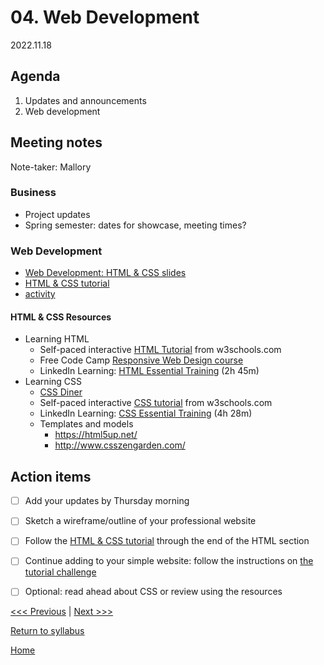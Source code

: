 # 04. Web Development

2022.11.18

## Agenda

1. Updates and announcements
2. Web development

## Meeting notes

Note-taker: Mallory

### Business

- Project updates
- Spring semester: dates for showcase, meeting times?

### Web Development

- [Web Development: HTML & CSS slides](https://brynmawr-my.sharepoint.com/:p:/g/personal/amcgrath1_brynmawr_edu/Ebk0Itz2FClIj1Sbk5boNCYBa7Ip2LI8AAozEOYU8XJjFw?e=xixKog)
- [HTML & CSS tutorial](https://github.com/tri-cods/html-css)
- [activity](../resources/html-instructions.md)


#### HTML & CSS Resources
- Learning HTML
  - Self-paced interactive [HTML Tutorial](https://www.w3schools.com/html/) from w3schools.com
  - Free Code Camp [Responsive Web Design course](https://www.freecodecamp.org/learn/responsive-web-design/#basic-html-and-html5)
  - LinkedIn Learning: [HTML Essential Training](https://www.linkedin.com/learning/html-essential-training-4/) (2h 45m)
- Learning CSS
  - [CSS Diner](https://flukeout.github.io/)
  - Self-paced interactive [CSS tutorial](https://www.w3schools.com/css/) from w3schools.com
  - LinkedIn Learning: [CSS Essential Training](https://www.linkedin.com/learning/css-essential-training-3/) (4h 28m)
  - Templates and models
    - https://html5up.net/
    - http://www.csszengarden.com/


## Action items
- [ ] Add your updates by Thursday morning
- [ ] Sketch a wireframe/outline of your professional website
- [ ] Follow the [HTML & CSS tutorial](https://github.com/tri-cods/html-css) through the end of the HTML section
- [ ] Continue adding to your simple website: follow the instructions on [the tutorial challenge](https://github.com/tri-cods/html-css/blob/main/sections/09-create_site.md)
- [ ] Optional: read ahead about CSS or review using the resources


[<<< Previous](03-git.md) | [Next >>>]()

[Return to syllabus](../syllabus.md)

[Home](../README.md)
